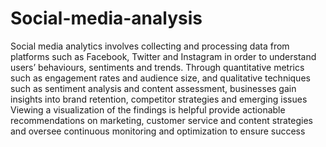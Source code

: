 # Social-media-analysis
Social media analytics involves collecting and processing data from platforms such as Facebook, Twitter and Instagram in order to understand users’ behaviours, sentiments and trends. Through quantitative metrics such as engagement rates and audience size, and qualitative techniques such as sentiment analysis and content assessment, businesses gain insights into brand retention, competitor strategies and emerging issues Viewing a visualization of the findings is helpful provide actionable recommendations on marketing, customer service and content strategies and oversee continuous monitoring and optimization to ensure success
